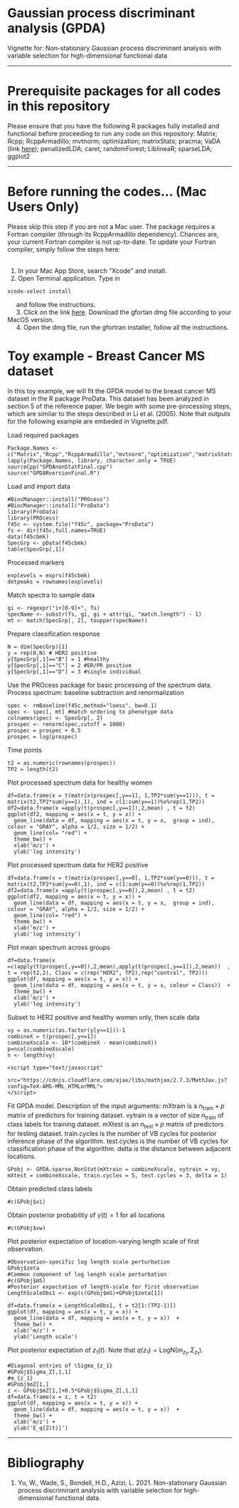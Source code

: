 # Gaussian process discriminant analysis (GPDA)

Vignette for: Non-stationary Gaussian process discriminant analysis with variable selection for high-dimensional functional data

* * *

# Prerequisite packages for all codes in this repository

Please ensure that you have the following R packages fully installed and functional before proceeding to run any code on this repository: Matrix; Rcpp; RcppArmadillo; mvtnorm; optimization; matrixStats; pracma; VaDA (link [here](https://github.com/weichangyu10/VaDA)); penalizedLDA; caret; randomForest; LiblineaR; sparseLDA; ggplot2

* * *

# Before running the codes... (Mac Users Only)
Please skip this step if you are not a Mac user. The package requires a Fortran compiler (through its RcppArmadillo dependency).
Chances are, your current Fortran compiler is not up-to-date. To update your Fortran compiler, simply follow the steps here: <br />
&nbsp;

1. In your Mac App Store, search "Xcode" and install. <br />
2. Open Terminal application. Type in

```{eval=FALSE}
xcode-select install
```
&nbsp; &nbsp;&nbsp;
and follow the instructions.<br />
&nbsp; &nbsp;&nbsp;
3. Click on the link [here](https://github.com/fxcoudert/gfortran-for-macOS/releases). Download the gfortan dmg file according to your MacOS version. <br />
&nbsp; &nbsp;&nbsp;
4. Open the dmg file, run the gfortran installer, follow all the instructions.

# Toy example - Breast Cancer MS dataset
In this toy example, we will fit the GPDA model to the breast cancer MS dataset in the R package ProData. This dataset has been analyzed in section 5 of the reference paper. We begin with some pre-processing steps, which are similar to the steps described in Li et al. (2005). Note that outputs for the following example are embeded in Vignette.pdf.

Load required packages
```{r,results='hide',message=FALSE,tidy=TRUE, tidy.opts=list(width.cutoff=60)}
Package.Names <- c("Matrix","Rcpp","RcppArmadillo","mvtnorm","optimization","matrixStats","matrixStats","ggplot2","formatR")
lapply(Package.Names, library, character.only = TRUE)
sourceCpp("GPDAnonStatFinal.cpp")
source("GPDARversionFinal.R")
```

Load and import data
```{r,message=FALSE,tidy=TRUE, tidy.opts=list(width.cutoff=60)}
#BiocManager::install("PROcess")
#BiocManager::install("ProData")
library(ProData)
library(PROcess)
f45c <- system.file("f45c", package="ProData")
fs <- dir(f45c,full.names=TRUE)
data(f45cbmk)
SpecGrp <- pData(f45cbmk)
table(SpecGrp[,1])
```

Processed markers
```{r}
explevels = exprs(f45cbmk)
detpeaks = rownames(explevels)
```

Match spectra to sample data
```{r}
gi <- regexpr("i+[0-9]+", fs)
specName <- substr(fs, gi, gi + attr(gi, "match.length") - 1)
mt <- match(SpecGrp[, 2], toupper(specName))
```

Prepare classification response
```{r}
N = dim(SpecGrp)[1]
y = rep(0,N) # HER2 positive
y[SpecGrp[,1]=="B"] = 1 #healthy
y[SpecGrp[,1]=="C"] = 2 #ER/PR positive
y[SpecGrp[,1]=="D"] = 3 #single individual
```

Use the PROcess package for basic processing of the spectrum data. Process spectrum: baseline subtraction and renormalization
```{r}
spec <- rmBaseline(f45c,method="loess", bw=0.1)
spec <- spec[, mt] #match ordering to phenotype data
colnames(spec) <- SpecGrp[, 2]
prospec <- renorm(spec,cutoff = 1000)
prospec = prospec + 0.5
prospec = log(prospec)
```

Time points
```{r}
t2 = as.numeric(rownames(prospec))
TP2 = length(t2)
```

Plot processed spectrum data for healthy women
```{r}
df=data.frame(x = t(matrix(prospec[,y==1], 1,TP2*sum(y==1))), t = matrix(t2,TP2*sum(y==1),1), ind = c(1:sum(y==1))%x%rep(1,TP2))
df2=data.frame(x =apply(t(prospec[,y==1]),2,mean) , t = t2)
ggplot(df2, mapping = aes(x = t, y = x)) +
  geom_line(data = df, mapping = aes(x = t, y = x,  group = ind), colour = "GRAY", alpha = 1/2, size = 1/2) +
  geom_line(col= "red") +
  theme_bw() +
  xlab('m/z') +
  ylab('log intensity')
```

Plot processed spectrum data for HER2 positive
```{r}
df=data.frame(x = t(matrix(prospec[,y==0], 1,TP2*sum(y==0))), t = matrix(t2,TP2*sum(y==0),1), ind = c(1:sum(y==0))%x%rep(1,TP2))
df2=data.frame(x =apply(t(prospec[,y==0]),2,mean) , t = t2)
ggplot(df2, mapping = aes(x = t, y = x)) +
  geom_line(data = df, mapping = aes(x = t, y = x,  group = ind), colour = "GRAY", alpha = 1/2, size = 1/2) +
  geom_line(col= "red") +
  theme_bw() +
  xlab('m/z') +
  ylab('log intensity')
```

Plot mean spectrum across groups
```{r}
df=data.frame(x =c(apply(t(prospec[,y==0]),2,mean),apply(t(prospec[,y==1]),2,mean))  , t = rep(t2,2), Class = c(rep("HER2", TP2),rep("control", TP2)))
ggplot(df, mapping = aes(x = t, y = x)) +
  geom_line(data = df, mapping = aes(x = t, y = x, colour = Class))  +
  theme_bw() +
  xlab('m/z') +
  ylab('log intensity')
```

Subset to HER2 positive and healthy women only, then scale data
```{r}
vy = as.numeric(as.factor(y[y<=1]))-1
combineX = t(prospec[,y<=1])
combineXscale <- 10*(combineX - mean(combineX))
p=ncol(combineXscale)
n <- length(vy)
```
 <!-- MathJax -->
    <script type="text/javascript"
      src="https://cdnjs.cloudflare.com/ajax/libs/mathjax/2.7.3/MathJax.js?config=TeX-AMS-MML_HTMLorMML">
    </script>
    
Fit GPDA model. Description of the input arguments: mXtrain is a $n_{\text{train}} \times p$ matrix of predictors for training dataset. vytrain is a vector of size $n_{\text{train}}$ of class labels for training dataset. mXtest is an $n_{\text{test}} \times p$ matrix of predictors for testing dataset. train.cycles is the number of VB cycles for posterior inference phase of the algorithm. test.cycles is the number of VB cycles for classification phase of the algorithm. delta is the distance between adjacent locations.
```{r}
GPobj <- GPDA.sparse.NonStat(mXtrain = combineXscale, vytrain = vy, mXtest = combineXscale, train.cycles = 5, test.cycles = 3, delta = 1)
```

Obtain predicted class labels
```{r}
#c(GPobj$xi)
```

Obtain posterior probability of $\gamma(t)=1$ for all locations
```{r}
#c(GPobj$vw)
```

Plot posterior expectation of location-varying length scale of first observation.
```{r}
#Observation-specific log length scale perturbation
GPobj$zeta
#Common component of log length scale perturbation
#c(GPobj$mS)
#Posterior expectation of length-scale for first observation
LengthScaleObs1 <- exp(c(GPobj$mS)+GPobj$zeta[1])

df=data.frame(x = LengthScaleObs1, t = t2[1:(TP2-1)])
ggplot(df, mapping = aes(x = t, y = x)) +
  geom_line(data = df, mapping = aes(x = t, y = x))  +
  theme_bw() +
  xlab('m/z') +
  ylab('Length scale')
```

Plot posterior expectation of $z_1(t)$. Note that $q(z_1) = \text{LogN}(m_{z_1}, \Sigma_{z_1})$.
```{r}
#Diagonal entries of \Sigma_{z_1}
#GPobj$Sigma_Z[,1,1]
#m_{z_1}
#GPobj$mZ[1,]
z <- GPobj$mZ[1,]+0.5*GPobj$Sigma_Z[,1,1]
df=data.frame(x = z, t = t2)
ggplot(df, mapping = aes(x = t, y = x)) +
  geom_line(data = df, mapping = aes(x = t, y = x))  +
  theme_bw() +
  xlab('m/z') +
  ylab('E_q[Z(t)]')
```

* * *
# Bibliography
1. Yu, W., Wade, S., Bondell, H.D., Azizi, L. 2021. Non-stationary Gaussian process discriminant analysis with variable selection for high-dimensional functional data. <br />
